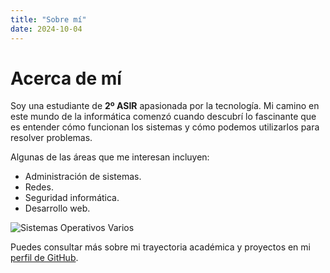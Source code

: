 ```yaml
---
title: "Sobre mí"
date: 2024-10-04
---
```


# Acerca de mí

Soy una estudiante de **2º ASIR** apasionada por la tecnología. Mi camino en este mundo de la informática comenzó cuando descubrí lo fascinante que es entender cómo funcionan los sistemas y cómo podemos utilizarlos para resolver problemas.

Algunas de las áreas que me interesan incluyen:

- Administración de sistemas.
- Redes.
- Seguridad informática.
- Desarrollo web.

![Sistemas Operativos Varios](https://universodigital.org/wp-content/uploads/introduccion-sistemas-operativos.jpg)

Puedes consultar más sobre mi trayectoria académica y proyectos en mi [perfil de GitHub](https://github.com/luciagruiz).
